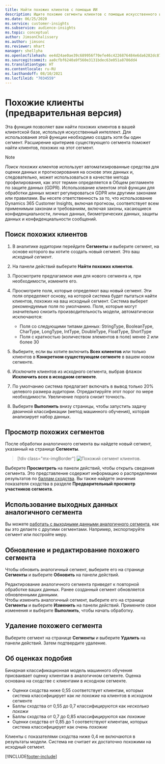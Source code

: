 ```yaml
---
title: Найти похожих клиентов с помощью ИИ
description: Ищите похожие сегменты клиентов с помощью искусственного интеллекта.
ms.date: 06/25/2020
ms.service: customer-insights
ms.subservice: audience-insights
ms.topic: conceptual
author: JimsonChalissery
ms.author: jimsonc
ms.reviewer: mhart
manager: shellyha
ms.openlocfilehash: ee4d24ae0ae39c689956f70efe46c4226876484e6da6282dc874cec37bd287e2
ms.sourcegitcommit: aa0cfbf6240a9f560e3131bdec63e051a8786dd4
ms.translationtype: HT
ms.contentlocale: ru-RU
ms.lasthandoff: 08/10/2021
ms.locfileid: "7034559"
---
```

# <a name="similar-customers-preview"></a>Похожие клиенты (предварительная версия)

Эта функция позволяет вам найти похожих клиентов в вашей клиентской базе, используя искусственный интеллект. Для использования этой функции необходимо создать хотя бы один сегмент. Расширение критериев существующего сегмента поможет найти клиентов, похожих на этот сегмент.

> [!NOTE]
> *Поиск похожих клиентов* использует автоматизированные средства для оценки данных и прогнозирования на основе этих данных и, следовательно, может использоваться в качестве метода профилирования, как этот термин определяется в Общем регламенте по защите данных (GDPR). Использование клиентом этой функции для обработки данных может регулироваться GDPR или другими законами или правилами. Вы несете ответственность за то, что использование Dynamics 365 Customer Insights, включая прогнозы, соответствует всем применимым законам и требованиям, включая законы, касающиеся конфиденциальности, личных данных, биометрических данных, защиты данных и конфиденциальности сообщений.

## <a name="finding-similar-customers"></a>Поиск похожих клиентов

1. В аналитике аудитории перейдите **Сегменты** и выберите сегмент, на основе которого вы хотите создать новый сегмент. Это ваш *исходный сегмент*.

1. На панели действий выберите **Найти похожих клиентов**.

1. Просмотрите предлагаемое имя для нового сегмента и, при необходимости, измените его.

1. Просмотрите поля, которые определяют ваш новый сегмент. Эти поля определяют основу, на которой система будет пытаться найти клиентов, похожих на ваш исходный сегмент. Система выберет рекомендуемые поля по умолчанию.
  Поля, которые могут значительно снизить производительность модели, автоматически исключаются:
  
   - Поля со следующими типами данных: StringType, BooleanType, CharType, LongType, IntType, DoubleType, FloatType, ShortType
   - Поля с кратностью (количеством элементов в поле) менее 2 или более 30

1. Выберите, если вы хотите включить **Всех клиентов** или только клиентов в **Конкретном существующем сегменте** в вашем новом сегменте.

1. Исключите клиентов из исходного сегмента, выбрав флажок **Исключить всех в исходном сегменте**.

1. По умолчанию система предлагает включать в вывод только 20% целевого размера аудитории. Отредактируйте этот порог по мере необходимости. Увеличение порога снизит точность.

1. Выберите **Выполнить** внизу страницы, чтобы запустить задачу двоичной классификации (метод машинного обучения), которая анализирует набор данных.

## <a name="view-the-similar-segment"></a>Просмотр похожих сегментов

После обработки аналогичного сегмента вы найдете новый сегмент, указанный на странице **Сегменты**.

> [!div class="mx-imgBorder"]
> ![Похожий сегмент клиентов.](media/expanded-segment.png "Сегмент похожих клиентов")

Выберите **Просмотреть** на панели действий, чтобы открыть сведения сегмента. Это представление содержит информацию о распределении результатов по [баллам сходства](#about-similarity-scores). Вы также найдете значения показателя сходства в разделе **Предварительный просмотр участников сегмента**.

## <a name="use-the-output-of-a-similar-segment"></a>Использование выходных данных аналогичного сегмента

Вы можете [работать с выходными данными аналогичного сегмента](segments.md), как вы это делаете с другими сегментами. Например, экспортируйте сегмент или постройте меру.

## <a name="refresh-and-edit-a-similar-segment"></a>Обновление и редактирование похожего сегмента

Чтобы обновить аналогичный сегмент, выберите его на странице **Сегменты** и выберите **Обновить** на панели действий.

Редактирование аналогичного сегмента приведет к повторной обработке ваших данных. Ранее созданный сегмент обновляется обновленными данными.    
Чтобы изменить аналогичный сегмент, выберите его на странице **Сегменты** и выберите **Изменить** на панели действий. Примените свои изменения и выберите **Выполнить**, чтобы начать обработку.

## <a name="delete-a-similar-segment"></a>Удаление похожего сегмента

Выберите сегмент на странице **Сегменты** и выберите **Удалить** на панели действий. Затем подтвердите удаление.

## <a name="about-similarity-scores"></a>Об оценках подобия

Бинарная классификационная модель машинного обучения присваивает оценку клиентам в аналогичном сегменте. Оценка основана на сходстве с клиентами в исходном сегменте.

- Оценки сходства ниже 0,55 соответствует клиентам, которых система классифицирует как *не похожие* на клиентов в исходном сегменте
- Баллы сходства от 0,55 до 0,7 классифицируются как *несколько похожи*
- Баллы сходства от 0,7 до 0,85 классифицируются как *похожие*
- Оценки сходства от 0,85 до 1 соответствуют клиентам, которых система классифицирует как *очень похожие*

Клиенты с показателями сходства ниже 0,4 не включаются в результаты модели. Система не считает их достаточно похожими на исходный сегмент.


[!INCLUDE[footer-include](../includes/footer-banner.md)]